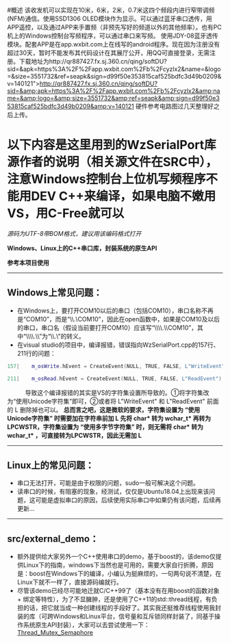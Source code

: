 #概述
该收发机可以实现在10米，6米，2米，0.7米这四个频段内进行窄带调频(NFM)通信。使用SSD1306 OLED模块作为显示。可以通过蓝牙串口透传，用APP遥控，以及通过APP来手置频（非预先写好的频道以外的其他频率）。也有PC机上的Windows控制台写频程序，可以通过串口来写频。
使用JDY-08蓝牙透传模块。配套APP是在app.wxbit.com上在线写的android程序。现在因为注册没有超过30天，暂时不能发布其代码设计在其展厅公开，用QQ可直接登录，无需注册。下载地址为http://qr887427.fx.sj.360.cn/qing/softDU?sid=&amp;apk=https%3A%2F%2Fapp.wxbit.com%2Fb%2Fcyzlx2&amp;name=&amp;logo=&amp;size=3551732&amp;ref=seapk&amp;sign=d99f50e353815caf525bdfc3d49b0209&amp;v=140121">http://qr887427.fx.sj.360.cn/qing/softDU?sid=&amp;apk=https%3A%2F%2Fapp.wxbit.com%2Fb%2Fcyzlx2&amp;name=&amp;logo=&amp;size=3551732&amp;ref=seapk&amp;sign=d99f50e353815caf525bdfc3d49b0209&amp;v=140121
硬件参考电路图过几天整理好之后上传。
# 以下内容是这里用到的WzSerialPort库源作者的说明（相关源文件在SRC中），注意Windows控制台上位机写频程序不能用DEV C++来编译，如果电脑不嫩用VS，用C-Free就可以

*源码为UTF-8带BOM格式，建议用该编码格式打开*



**Windows、Linux上的C++串口库，封装系统的原生API**

**参考本项目使用**

---

## Windows上常见问题：
* 在Windows上，要打开COM10以后的串口（包括COM10），串口名称不再是“COM10”，而是“\\\\.\\COM10”，因此在open函数中，如果是COM10及以后的串口，串口名（假设当前要打开COM10）应该写“\\\\\\\\.\\\\COM10”，其中“\\\\\\\\.\\\\”为“\\\\.\\”的转义。
* 在visual studio的项目中，编译报错，错误指向WzSerialPort.cpp的157行、211行的问题：
``` cpp
157|    m_osWrite.hEvent = CreateEvent(NULL, TRUE, FALSE, L"WriteEvent");
```
``` cpp
211|    m_osRead.hEvent = CreateEvent(NULL, TRUE, FALSE, L"ReadEvent");
```
&emsp;&emsp;&emsp;导致这个编译报错的其实是VS的字符集设置所导致的。①将字符集改为“使用Unicode字符集”即可，②或者将 L"WriteEvent" 和 L"ReadEvent" 前面的 L 删除掉也可以。
**总而言之吧，这是微软的要求，字符集设置为 “使用Unicode字符集” 时需要加在字符串前加 L 先将 char\* 转为 wchar_t\* 再转为 LPCWSTR，字符集设置为 “使用多字节字符集” 时，则无需将 char\* 转为 wchar_t\* ，可直接转为LPCWSTR，因此无需加 L**

---

## Linux上的常见问题：
* 串口无法打开，可能是由于权限的问题，sudo一般可解决这个问题。
* 读串口的时候，有阻塞的现象，经测试，仅仅是Ubuntu18.04上出现来该问题，这可能是虚拟串口的原因，后续使用实际串口中如果仍有该问题，后续再更新...

---

## src/external_demo：
* 额外提供给大家另外一个C++使用串口的demo，基于boost的，该demo仅提供Linux下的指南，windows下当然也是可用的，需要大家自行折腾，原因是：boost在Windows下的编译，小编认为挺麻烦的，一句两句说不清楚，在Linux下就不一样了，直接源码编就行。
* 尽管该demo已经尽可能地迁就C/C++99了（基本没有在用boost的函数对象 + 绑定等特性），为了不显臃肿，还是使用了C++11的std::thread线程，有负担的话，把它就当成一种创建线程的手段好了。其实我还挺推荐线程使用我封装的库（可跨Windows和Linux平台，信号量和互斥锁同样封装了，同基于操作系统原生API封装），大家可以去尝试使用一下：[Thread_Mutex_Semaphore](https://github.com/ayowin/Thread_Mutex_Semaphore)
